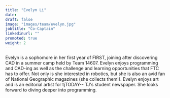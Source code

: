 ```yaml
---
title: "Evelyn Li"
date:
draft: false
image: "images/team/evelyn.jpg"
jobtitle: "Co-Captain"
linkedinurl: ""
promoted: true
weight: 2
---
```


Evelyn is a sophomore in her first year of FIRST, joining after discovering CAD in a summer camp held by Team 14607. Evelyn enjoys programming and CAD-ing as well as the challenge and learning opportunities that FTC has to offer. Not only is she interested in robotics, but she is also an avid fan of National Geographic magazines (she collects them!). Evelyn enjoys art and is an editorial artist for tjTODAY-- TJ's student newspaper. She looks forward to diving deeper into programming.
